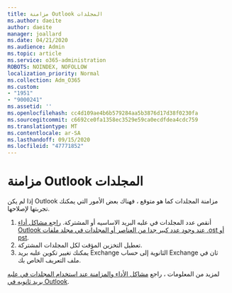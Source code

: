 ```yaml
---
title: مزامنة Outlook المجلدات
ms.author: daeite
author: daeite
manager: joallard
ms.date: 04/21/2020
ms.audience: Admin
ms.topic: article
ms.service: o365-administration
ROBOTS: NOINDEX, NOFOLLOW
localization_priority: Normal
ms.collection: Adm_O365
ms.custom:
- "1951"
- "9000241"
ms.assetid: ''
ms.openlocfilehash: cc4d109ae4b6b579284aa5b3876d17d38f0230fa
ms.sourcegitcommit: c6692ce0fa1358ec3529e59ca0ecdfdea4cdc759
ms.translationtype: MT
ms.contentlocale: ar-SA
ms.lasthandoff: 09/15/2020
ms.locfileid: "47771852"
---
```

# <a name="outlook-not-synching-folders"></a>مزامنة Outlook المجلدات

إذا لم يكن Outlook مزامنة المجلدات كما هو متوقع ، فهناك بعض الأمور التي يمكنك تجربتها لإصلاحها.

1. أنقص عدد المجلدات في علبه البريد الاساسيه أو المشتركة. [راجع مشاكل أداء Outlook عند وجود عدد كبير جدا من العناصر أو المجلدات في مجلد ملفات .ost أو pst](https://support.microsoft.com/help/2768656).
2. تعطيل التخزين المؤقت لكل المجلدات المشتركة.
3. يمكنك تغيير تكوين علبه بريد Exchange الثانوية إلى حساب Exchange ثان في ملف التعريف الخاص بك.

لمزيد من المعلومات ، راجع [مشاكل الأداء والمزامنة عند استخدام المجلدات في علبه بريد ثانويه في Outlook](https://support.microsoft.com/help/3115602).
